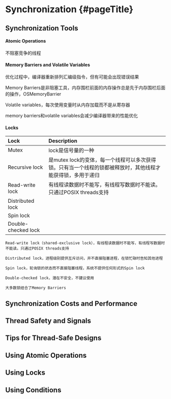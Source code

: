 # Synchronization {#pageTitle}

## Synchronization Tools

#### Atomic Operations

不阻塞竞争的线程

#### Memory Barriers and Volatile Variables

优化过程中，编译器重新排列汇编级指令，但有可能会出现错误结果

Memory Barriers是非阻塞工具，内存围栏前面的内存操作总是先于内存围栏后面的操作，OSMemoryBarrier

Volatile variables，每次使用变量时从内存加载而不是从寄存器

memory barriers和volatile variables会减少编译器带来的性能优化

#### Locks

| Lock | Description |
| :--- | :--- |
| Mutex | lock是信号量的一种 |
| Recursive lock | 是mutex lock的变体，每一个线程可以多次获得锁。只有当一个线程的锁都被释放时，其他线程才能获得锁，多用于递归 |
| Read-write lock | 有线程读数据时不能写，有线程写数据时不能读。只通过POSIX threads支持 |
| Distributed lock |  |
| Spin lock |  |
| Double-checked lock |  |

```
Read-write lock（shared-exclusive lock），有线程读数据时不能写，有线程写数据时不能读。只通过POSIX threads支持

Distributed lock，进程级别提供互斥访问，并不直接阻塞进程，在锁忙碌时告知其他进程

Spin lock，轮询锁的状态而不直接阻塞线程，系统不提供任何形式的Spin lock

Double-checked lock，潜在不安全，不建议使用

大多数锁结合了Memory Barriers
```

## Synchronization Costs and Performance

## Thread Safety and Signals

## Tips for Thread-Safe Designs

## Using Atomic Operations

## Using Locks

## Using Conditions




